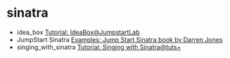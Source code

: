 sinatra
=======

* idea_box [Tutorial: IdeaBox@JumpstartLab](http://tutorials.jumpstartlab.com/projects/idea_box.html "IdeaBox@JumpstartLab")
* JumpStart Sinatra [Examples: Jump Start Sinatra book by Darren Jones](http://www.sitepoint.com/store/jump-start-sinatra/ "Jump Start Sinatra")
* singing_with_sinatra [Tutorial: Singing with Sinatra@tuts+](http://code.tutsplus.com/series/singing-with-sinatra--net-19113 "Singing with Sinatra@tuts+")
